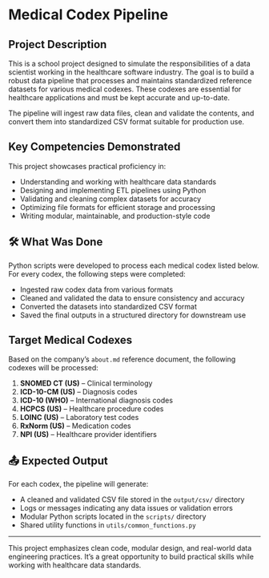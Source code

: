 # Medical Codex Pipeline

## Project Description

This is a school project designed to simulate the responsibilities of a data scientist working in the healthcare software industry. The goal is to build a robust data pipeline that processes and maintains standardized reference datasets for various medical codexes. These codexes are essential for healthcare applications and must be kept accurate and up-to-date.

The pipeline will ingest raw data files, clean and validate the contents, and convert them into standardized CSV format suitable for production use.

## Key Competencies Demonstrated

This project showcases practical proficiency in:

- Understanding and working with healthcare data standards  
- Designing and implementing ETL pipelines using Python  
- Validating and cleaning complex datasets for accuracy  
- Optimizing file formats for efficient storage and processing  
- Writing modular, maintainable, and production-style code


## 🛠️ What Was Done

Python scripts were developed to process each medical codex listed below. For every codex, the following steps were completed:

- Ingested raw codex data from various formats  
- Cleaned and validated the data to ensure consistency and accuracy  
- Converted the datasets into standardized CSV format  
- Saved the final outputs in a structured directory for downstream use


## Target Medical Codexes

Based on the company’s `about.md` reference document, the following codexes will be processed:

1. **SNOMED CT (US)** – Clinical terminology  
2. **ICD-10-CM (US)** – Diagnosis codes  
3. **ICD-10 (WHO)** – International diagnosis codes  
4. **HCPCS (US)** – Healthcare procedure codes  
5. **LOINC (US)** – Laboratory test codes  
6. **RxNorm (US)** – Medication codes  
7. **NPI (US)** – Healthcare provider identifiers  

## 📤 Expected Output

For each codex, the pipeline will generate:

- A cleaned and validated CSV file stored in the `output/csv/` directory  
- Logs or messages indicating any data issues or validation errors  
- Modular Python scripts located in the `scripts/` directory  
- Shared utility functions in `utils/common_functions.py`  

---

This project emphasizes clean code, modular design, and real-world data engineering practices. It’s a great opportunity to build practical skills while working with healthcare data standards.
